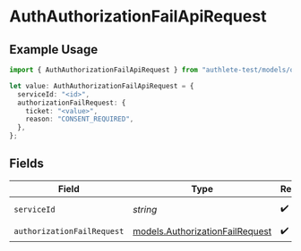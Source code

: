 # AuthAuthorizationFailApiRequest

## Example Usage

```typescript
import { AuthAuthorizationFailApiRequest } from "authlete-test/models/operations";

let value: AuthAuthorizationFailApiRequest = {
  serviceId: "<id>",
  authorizationFailRequest: {
    ticket: "<value>",
    reason: "CONSENT_REQUIRED",
  },
};
```

## Fields

| Field                                                                       | Type                                                                        | Required                                                                    | Description                                                                 |
| --------------------------------------------------------------------------- | --------------------------------------------------------------------------- | --------------------------------------------------------------------------- | --------------------------------------------------------------------------- |
| `serviceId`                                                                 | *string*                                                                    | :heavy_check_mark:                                                          | A service ID.                                                               |
| `authorizationFailRequest`                                                  | [models.AuthorizationFailRequest](../../models/authorizationfailrequest.md) | :heavy_check_mark:                                                          | N/A                                                                         |